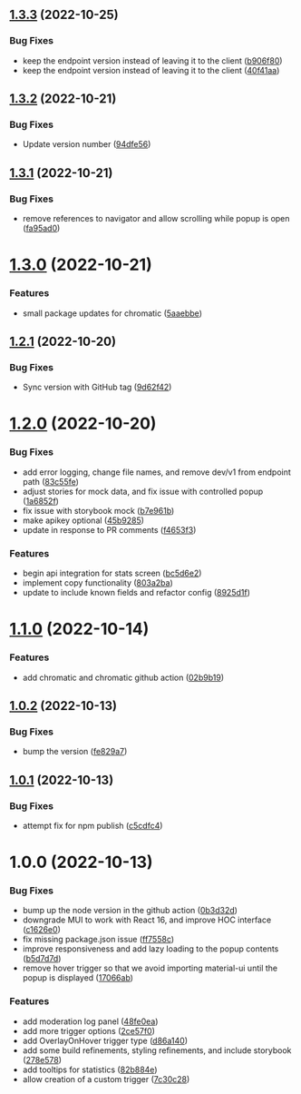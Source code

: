 ## [1.3.3](https://github.com/promotedai/react-introspection/compare/v1.3.2...v1.3.3) (2022-10-25)


### Bug Fixes

* keep the endpoint version instead of leaving it to the client ([b906f80](https://github.com/promotedai/react-introspection/commit/b906f8074bc0923adbf8d95972700ad56a5d0c08))
* keep the endpoint version instead of leaving it to the client ([40f41aa](https://github.com/promotedai/react-introspection/commit/40f41aa96b8dae7b03ab879c613f30ffaceaaa4c))

## [1.3.2](https://github.com/promotedai/react-introspection/compare/v1.3.1...v1.3.2) (2022-10-21)


### Bug Fixes

* Update version number ([94dfe56](https://github.com/promotedai/react-introspection/commit/94dfe56742971caf664c2ea2261041fe7b4aee4a))

## [1.3.1](https://github.com/promotedai/react-introspection/compare/v1.3.0...v1.3.1) (2022-10-21)


### Bug Fixes

* remove references to navigator and allow scrolling while popup is open ([fa95ad0](https://github.com/promotedai/react-introspection/commit/fa95ad0ec18445716f71aea0d5c26cf9da43c496))

# [1.3.0](https://github.com/promotedai/react-introspection/compare/v1.2.1...v1.3.0) (2022-10-21)


### Features

* small package updates for chromatic ([5aaebbe](https://github.com/promotedai/react-introspection/commit/5aaebbe497a295c8e1f07d48f239cdf9ce4d9f37))

## [1.2.1](https://github.com/promotedai/react-introspection/compare/v1.2.0...v1.2.1) (2022-10-20)


### Bug Fixes

* Sync version with GitHub tag ([9d62f42](https://github.com/promotedai/react-introspection/commit/9d62f4224aa280200902f13cc6e4cd5be075076c))

# [1.2.0](https://github.com/promotedai/react-introspection/compare/v1.1.0...v1.2.0) (2022-10-20)


### Bug Fixes

* add error logging, change file names, and remove dev/v1 from endpoint path ([83c55fe](https://github.com/promotedai/react-introspection/commit/83c55fea5b2069d0941cd21d329a22d2fda87596))
* adjust stories for mock data, and fix issue with controlled popup ([1a6852f](https://github.com/promotedai/react-introspection/commit/1a6852fe5a5393db329770071929a659e3a5fc72))
* fix issue with storybook mock ([b7e961b](https://github.com/promotedai/react-introspection/commit/b7e961b63f14326b2af5b7e785bb039d7f3ac564))
* make apikey optional ([45b9285](https://github.com/promotedai/react-introspection/commit/45b928575eb34c6b22e4a4e6d9482a9c3c3f4ea4))
* update in response to PR comments ([f4653f3](https://github.com/promotedai/react-introspection/commit/f4653f3c54cf28eb6d37e073d0bb2d97627ce289))


### Features

* begin api integration for stats screen ([bc5d6e2](https://github.com/promotedai/react-introspection/commit/bc5d6e27d0a9cd495bb09f7dccf1fd870bd5270a))
* implement copy functionality ([803a2ba](https://github.com/promotedai/react-introspection/commit/803a2ba940117866cdf1451415775c86c3e91857))
* update to include known fields and refactor config ([8925d1f](https://github.com/promotedai/react-introspection/commit/8925d1f3ccf3dcfb51cca06d0661d6ff078a00dd))

# [1.1.0](https://github.com/promotedai/react-introspection/compare/v1.0.2...v1.1.0) (2022-10-14)


### Features

* add chromatic and chromatic github action ([02b9b19](https://github.com/promotedai/react-introspection/commit/02b9b19d4088bc03d1c99d88895599df4d21224e))

## [1.0.2](https://github.com/promotedai/react-introspection/compare/v1.0.1...v1.0.2) (2022-10-13)


### Bug Fixes

* bump the version ([fe829a7](https://github.com/promotedai/react-introspection/commit/fe829a7b02dcf328c9f83e3102f9d2506ee35924))

## [1.0.1](https://github.com/promotedai/react-introspection/compare/v1.0.0...v1.0.1) (2022-10-13)


### Bug Fixes

* attempt fix for npm publish ([c5cdfc4](https://github.com/promotedai/react-introspection/commit/c5cdfc4412a4c30e4d0bdf82a13bb8d5c830e799))

# 1.0.0 (2022-10-13)


### Bug Fixes

* bump up the node version in the github action ([0b3d32d](https://github.com/promotedai/react-introspection/commit/0b3d32d6a5ff93aae6de1f189a880172666edaac))
* downgrade MUI to work with React 16, and improve HOC interface ([c1626e0](https://github.com/promotedai/react-introspection/commit/c1626e01d85b7da5c5cf74a30cd3b0d3f9d41a5f))
* fix missing package.json issue ([ff7558c](https://github.com/promotedai/react-introspection/commit/ff7558c8ea5cc5ad91cd93aba36d2c7681fda978))
* improve responsiveness and add lazy loading to the popup contents ([b5d7d7d](https://github.com/promotedai/react-introspection/commit/b5d7d7dbc7f8982cab23450c9d5b4a79e81896b5))
* remove hover trigger so that we avoid importing material-ui until the popup is displayed ([17066ab](https://github.com/promotedai/react-introspection/commit/17066abf6cca284b60b59f983984e40788b98151))


### Features

* add moderation log panel ([48fe0ea](https://github.com/promotedai/react-introspection/commit/48fe0ea464a83d560dc125712e3f4c7bc3d03b36))
* add more trigger options ([2ce57f0](https://github.com/promotedai/react-introspection/commit/2ce57f0b9d85c81ad357797c2dab844226554112))
* add OverlayOnHover trigger type ([d86a140](https://github.com/promotedai/react-introspection/commit/d86a1406ca1294eccac62db829b3d30f57fa9197))
* add some build refinements, styling refinements, and include storybook ([278e578](https://github.com/promotedai/react-introspection/commit/278e5780ad50de769461fb93003a175720971eb8))
* add tooltips for statistics ([82b884e](https://github.com/promotedai/react-introspection/commit/82b884e6d5c86f8196c49f2e6c9d5ea55ea9e090))
* allow creation of a custom trigger ([7c30c28](https://github.com/promotedai/react-introspection/commit/7c30c2827139d61e8385e78db8d0224cf266bfd5))
